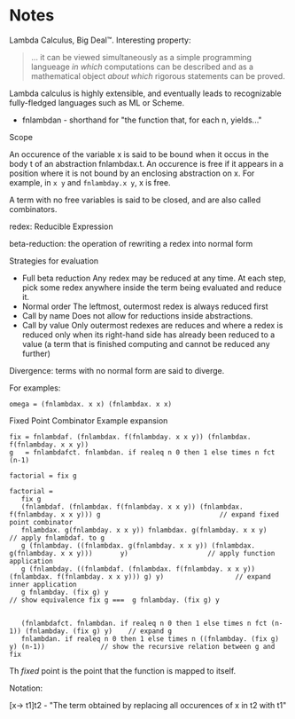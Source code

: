 # Notes

Lambda Calculus, Big Deal™. Interesting property: 

> ... it can be viewed simultaneously as a simple programming langueage _in which_ computations can be described and as a mathematical object _about which_ rigorous statements can be proved.

Lambda calculus is highly extensible, and eventually leads to recognizable fully-fledged languages such as ML or Scheme.

- fnlambdan - shorthand for "the function that, for each n, yields..."


Scope

An occurence of the variable x is said to be bound when it occus in the body t of an abstraction fnlambdax.t. An occurence is free if it appears in a position where it is not bound by an enclosing abstraction on x. For example, in `x y` and `fnlambday.x y`, x is free.

A term with no free variables is said to be closed, and are also called combinators.

redex: Reducible Expression

beta-reduction: the operation of rewriting a redex into normal form

Strategies for evaluation

- Full beta reduction
    Any redex may be reduced at any time. At each step, pick some redex anywhere inside the term being evaluated and reduce it.
- Normal order
    The leftmost, outermost redex is always reduced first
- Call by name
    Does not allow for reductions inside abstractions. 
- Call by value
    Only outermost redexes are reduces and where a redex is reduced only when its right-hand side has already been reduced to a value (a term that is finished computing and cannot be reduced any further)

 Divergence: terms with no normal form are said to diverge. 

 For examples:

 ```
 omega = (fnlambdax. x x) (fnlambdax. x x)
 ```   


 Fixed Point Combinator Example expansion

 ```
 fix = fnlambdaf. (fnlambdax. f(fnlambday. x x y)) (fnlambdax. f(fnlambday. x x y))
 g   = fnlambdafct. fnlambdan. if realeq n 0 then 1 else times n fct (n-1)

 factorial = fix g

 factorial =
    fix g
    (fnlambdaf. (fnlambdax. f(fnlambday. x x y)) (fnlambdax. f(fnlambday. x x y))) g                              // expand fixed point combinator
    fnlambdax. g(fnlambday. x x y)) fnlambdax. g(fnlambday. x x y)                                         // apply fnlambdaf. to g 
    g (fnlambday. ((fnlambdax. g(fnlambday. x x y)) (fnlambdax. g(fnlambday. x x y)))       y)                    // apply function application
    g (fnlambday. ((fnlambdaf. (fnlambdax. f(fnlambday. x x y)) (fnlambdax. f(fnlambday. x x y))) g) y)                  // expand inner application
    g fnlambday. (fix g) y                                                            // show equivalence fix g ===  g fnlambday. (fix g) y
    
    
    (fnlambdafct. fnlambdan. if realeq n 0 then 1 else times n fct (n-1)) (fnlambday. (fix g) y)    // expand g
    fnlambdan. if realeq n 0 then 1 else times n ((fnlambday. (fix g) y) (n-1))              // show the recursive relation between g and fix

 ```

 Th _fixed_ point is the point that the function is mapped to itself. 

 Notation:

 [x-> t1]t2 - "The term obtained by replacing all occurences of x in t2 with t1"